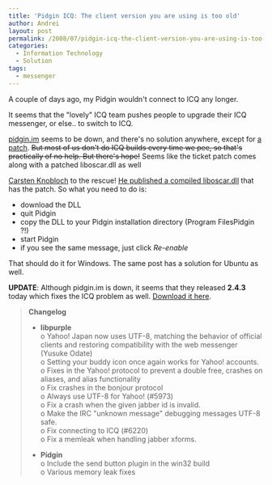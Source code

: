 ```yaml
---
title: 'Pidgin ICQ: The client version you are using is too old'
author: Andrei
layout: post
permalink: /2008/07/pidgin-icq-the-client-version-you-are-using-is-too-old/
categories:
  - Information Technology
  - Solution
tags:
  - messenger
---
```

A couple of days ago, my Pidgin wouldn't connect to ICQ any longer.

It seems that the "lovely" ICQ team pushes people to upgrade their ICQ messenger, or else.. to switch to ICQ.

[pidgin.im][1] seems to be down, and there's no solution anywhere, except for [a patch][2]. <strike>But most of us don't do ICQ builds every time we pee, so that's practically of no help. But there's hope!</strike> Seems like the ticket patch comes along with a patched liboscar.dll as well



[Carsten Knobloch][3] to the rescue! [He published a compiled liboscar.dll][4] that has the patch. So what you need to do is:

*   download the DLL
*   quit Pidgin
*   copy the DLL to your Pidgin installation directory (Program FilesPidgin ?!)
*   start Pidgin
*   if you see the same message, just click *Re-enable*

That should do it for Windows. The same post has a solution for Ubuntu as well.

**UPDATE**: Although pidgin.im is down, it seems that they released **2.4.3** today which fixes the ICQ problem as well. [Download it here][5].

> **Changelog**
> 
> * **libpurple**  
> o Yahoo! Japan now uses UTF-8, matching the behavior of official clients and restoring compatibility with the web messenger (Yusuke Odate)  
> o Setting your buddy icon once again works for Yahoo! accounts.  
> o Fixes in the Yahoo! protocol to prevent a double free, crashes on aliases, and alias functionality  
> o Fix crashes in the bonjour protocol  
> o Always use UTF-8 for Yahoo! (#5973)  
> o Fix a crash when the given jabber id is invalid.  
> o Make the IRC "unknown message" debugging messages UTF-8 safe.  
> o Fix connecting to ICQ (#6220)  
> o Fix a memleak when handling jabber xforms.
> 
> * **Pidgin**  
> o Include the send button plugin in the win32 build  
> o Various memory leak fixes

 [1]: http://pidgin.im
 [2]: http://developer.pidgin.im/ticket/6220
 [3]: http://stadt-bremerhaven.de
 [4]: http://stadt-bremerhaven.de/2008/07/01/die-client-version-die-sie-nutzen-ist-zu-alt-lsung-fr-windows/
 [5]: http://sourceforge.net/project/showfiles.php?group_id=235&package_id=230234&release_id=610742
